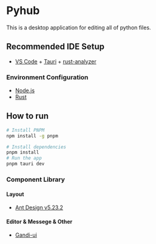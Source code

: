 # Pyhub

This is a desktop application for editing all of python files.

## Recommended IDE Setup

- [VS Code](https://code.visualstudio.com/) + [Tauri](https://marketplace.visualstudio.com/items?itemName=tauri-apps.tauri-vscode) + [rust-analyzer](https://marketplace.visualstudio.com/items?itemName=rust-lang.rust-analyzer)

### Environment Configuration

- [Node.js](https://nodejs.org/en/download/)
- [Rust](https://www.rust-lang.org/tools/install)

## How to run

```bash
# Install PNPM
npm install -g pnpm

# Install dependencies
pnpm install
# Run the app
pnpm tauri dev
```

### Component Library

#### Layout

- [Ant Design v5.23.2](https://ant-design.antgroup.com/components/overview-cn/)

#### Editor & Messege & Other

- [Gandi-ui](https://gandi-ui.ccw.site)
